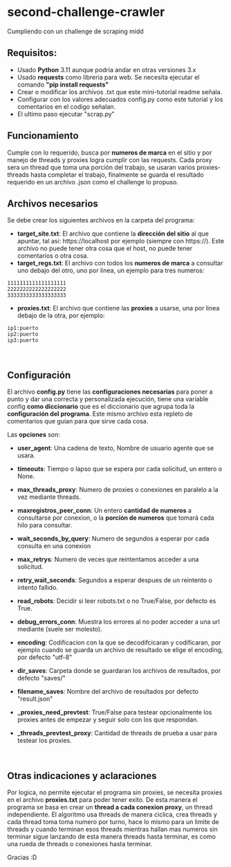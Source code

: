 # second-challenge-crawler
Cumpliendo con un challenge de scraping midd

## Requisitos:
 * Usado **Python** 3.11 aunque podria andar en otras versiones 3.x
 * Usado **requests** como libreria para web.
    Se necesita ejecutar el comando **"pip install requests"**
 * Crear o modificar los archivos .txt que este mini-tutorial readme señala.
 * Configurar con los valores adecuados config.py como este tutorial y los comentarios en el codigo señalan.
 * El ultimo paso ejecutar "scrap.py"

## Funcionamiento
Cumple con lo requerido, busca por **numeros de marca** en el sitio y por manejo de threads y proxies logra cumplir con las requests.
Cada proxy sera un thread que toma una porción del trabajo, se usaran varios proxies-threads hasta completar el trabajo, finalmente se guarda el resultado requerido en un archivo .json como el challenge lo propuso.

## Archivos necesarios
 Se debe crear los siguientes archivos en la carpeta del programa:
 * **target_site.txt**: El archivo que contiene la **dirección del sitio** al que apuntar, tal asi: https://localhost por ejemplo (siempre con https://). Este archivo no puede tener otra cosa que el host, no puede tener comentarios o otra cosa.
 * **target_regs.txt**: El archivo con todos los **numeros de marca** a consultar uno debajo del otro, uno por linea, un ejemplo para tres numeros:

```
1111111111111111111
2222222222222222222
3333333333333333333
```

 * **proxies.txt**: El archivo que contiene las **proxies** a usarse, una por linea debajo de la otra, por ejemplo:

```
ip1:puerto
ip2:puerto
ip3:puerto
```

<br>

## Configuración
 El archivo **config.py** tiene las **configuraciones necesarias** para poner a punto y dar una correcta y personalizada ejecución, tiene una variable config **como diccionario** que es el diccionario que agrupa toda la **configuración del programa**. Este mismo archivo esta repleto de comentarios que guian para que sirve cada cosa.
 
 Las **opciones** son:

  * **user_agent**: Una cadena de texto, Nombre de usuario agente que se usara.
    
  * **timeouts**: Tiempo o lapso que se espera por cada solicitud, un entero o None.

  * **max_threads_proxy**: Numero de proxies o conexiones en paralelo a la vez mediante threads.

  * **maxregistros_peer_conn**: Un entero **cantidad de numeros** a consultarse por conexion, o la **porción de numeros** que tomará cada hilo para consultar.
    
  * **wait_seconds_by_query**: Numero de segundos a esperar por cada consulta en una conexion

  * **max_retrys**: Numero de veces que reintentamos acceder a una solicitud.

  * **retry_wait_seconds**: Segundos a esperar despues de un reintento o intento fallido.
    
  * **read_robots**: Decidir si leer robots.txt o no True/False, por defecto es True.

  * **debug_errors_conn**: Muestra los errores al no poder acceder a una url mediante (suele ser molesto).
    
  * **encoding**: Codificacion con la que se decodifcicaran y codificaran, por ejemplo cuando se guarda un archivo de resultado se elige el encoding, por defecto "utf-8"

  * **dir_saves**: Carpeta donde se guardaran los archivos de resultados, por defecto "saves/"
    
  * **filename_saves**: Nombre del archivo de resultados por defecto "result.json"
    <br>
  * **_proxies_need_prevtest**: True/False para testear opcionalmente los proxies antes de empezar y seguir solo con los que respondan.
  * **_threads_prevtest_proxy**: Cantidad de threads de prueba a usar para testear los proxies.


<br>

## Otras indicaciones y aclaraciones

  Por logica, no permite ejecutar el programa sin proxies, se necesita proxies en el archivo **proxies.txt** para poder tener exito.
 De esta manera el programa se basa en crear un **thread a cada conexion proxy**, un thread independiente. El algoritmo usa threads de manera ciclica, crea threads y cada thread toma toma numero por turno, hace lo mismo para un limite de threads y cuando terminan esos threads mientras hallan mas numeros sin terminar sigue lanzando de esta manera threads hasta terminar, es como una rueda de threads o conexiones hasta terminar.

Gracias :D
